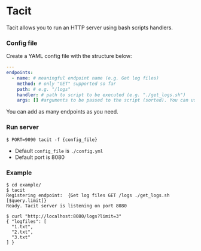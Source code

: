 # Tacit

Tacit allows you to run an HTTP server using bash scripts handlers.

### Config file
Create a YAML config file with the structure below:

```yaml
---
endpoints:
  - name: # meaningful endpoint name (e.g. Get log files)
    method: # only "GET" supported so far
    path: # e.g. "/logs"
    handler: # path to script to be executed (e.g. "./get_logs.sh")
    args: [] #arguments to be passed to the script (sorted). You can use "$query." to get query params (e.g. $query.limit)
```

You can add as many endpoints as you need. 

### Run server

```
$ PORT=9090 tacit -f {config_file}
```

- Default `config_file` is `./config.yml`
- Default port is 8080

### Example

```
$ cd example/
$ tacit 
Registering endpoint:  {Get log files GET /logs ./get_logs.sh [$query.limit]}
Ready. Tacit server is listening on port 8080
```

```
$ curl "http://localhost:8080/logs?limit=3"
{ "logfiles": [
  "1.txt",
  "2.txt",
  "3.txt"
] }
```